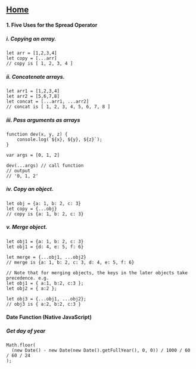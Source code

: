 ## [Home](index.md)

#### 1. Five Uses for the Spread Operator
##### i. Copying an array.
```
let arr = [1,2,3,4]
let copy = [...arr]
// copy is [ 1, 2, 3, 4 ]
```

##### ii. Concatenate arrays.
```
let arr1 = [1,2,3,4]
let arr2 = [5,6,7,8]
let concat = [...arr1, ...arr2]
// concat is [ 1, 2, 3, 4, 5, 6, 7, 8 ]
```

##### iii. Pass arguments as arrays
```
function dev(x, y, z) { 
    console.log(`${x}, ${y}, ${z}`);
}

var args = [0, 1, 2]

dev(...args) // call function
// output 
// '0, 1, 2'
```

##### iv. Copy an object.
```
let obj = {a: 1, b: 2, c: 3}
let copy = {...obj}
// copy is {a: 1, b: 2, c: 3}
```

##### v. Merge object.
```
let obj1 = {a: 1, b: 2, c: 3}
let obj1 = {d: 4, e: 5, f: 6}

let merge = {...obj1, ...obj2}
// merge is {a: 1, b: 2, c: 3, d: 4, e: 5, f: 6}

// Note that for merging objects, the keys in the later objects take precedence. e.g.
let obj1 = { a:1, b:2, c:3 };
let obj2 = { a:2 };

let obj3 = {...obj1, ...obj2};
// obj3 is { a:2, b:2, c:3 }
```


#### Date Function (Native JavaScript)

##### Get day of year
```
Math.floor(
  (new Date() - new Date(new Date().getFullYear(), 0, 0)) / 1000 / 60 / 60 / 24
);
```